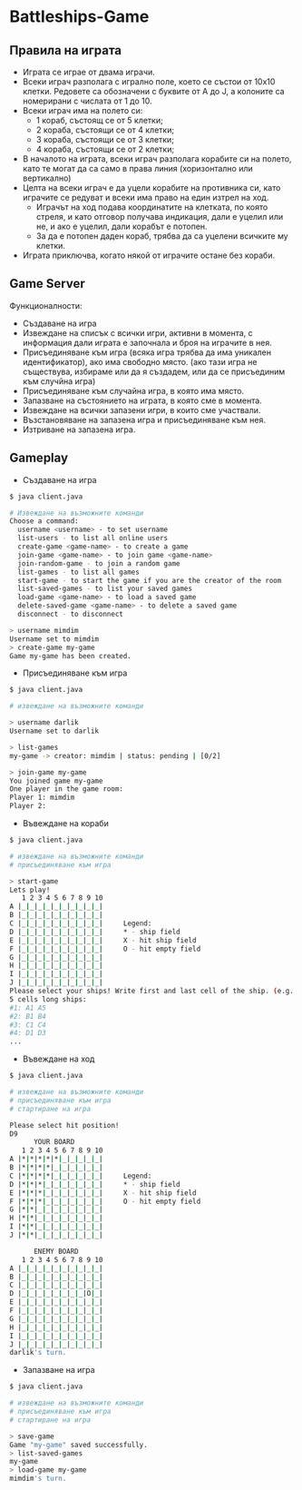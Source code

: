 # Battleships-Game

## Правила на играта

- Играта се играе от двама играчи.
-	Всеки играч разполага с игрално поле, което се състои от 10x10 клетки. Редовете са обозначени с буквите от A до J, а колоните са номерирани с числата от 1 до 10.
-	Всеки играч има на полето си:
    -	1 кораб, състоящ се от 5 клетки;
    -	2 кораба, състоящи се от 4 клетки;
    -	3 кораба, състоящи се от 3 клетки;
    -	4 кораба, състоящи се от 2 клетки;
-	В началото на играта, всеки играч разполага корабите си на полето, като те могат да са само в права линия (хоризонтално или вертикално)
-	Целта на всеки играч е да уцели корабите на противника си, като играчите се редуват и всеки има право на един изтрел на ход.
    -	Играчът на ход подава координатите на клетката, по която стреля, и като отговор получава индикация, дали е уцелил или не, и ако е уцелил, дали корабът е потопен.
    -	За да е потопен даден кораб, трябва да са уцелени всичките му клетки.
-	Играта приключва, когато някой от играчите остане без кораби.

## Game Server

Функционалности:
-	Създаване на игра
-	Извеждане на списък с всички игри, активни в момента, с информация дали играта е започнала и броя на играчите в нея.
-	Присъединяване към игра (всяка игра трябва да има уникален идентификатор), ако има свободно място. (ако тази игра не съществува, избираме или да я създадем, или да се присъединим към случйна игра)
-	Присъединяване към случайна игра, в която има място.
-	Запазване на състоянието на играта, в която сме в момента.
-	Извеждане на всички запазени игри, в които сме участвали.
-	Възстановяване на запазена игра и присъединяване към нея.
-	Изтриване на запазена игра.

## Gameplay

- Създаване на игра
```bash
$ java client.java

# Извеждане на възможните команди
Choose a command: 
  username <username> - to set username
  list-users - to list all online users 
  create-game <game-name> - to create a game 
  join-game <game-name> - to join game <game-name> 
  join-random-game - to join a random game 
  list-games - to list all games
  start-game - to start the game if you are the creator of the room
  list-saved-games - to list your saved games
  load-game <game-name> - to load a saved game
  delete-saved-game <game-name> - to delete a saved game
  disconnect - to disconnect

> username mimdim
Username set to mimdim
> create-game my-game
Game my-game has been created.
```

-	Присъединяване към игра

```bash
$ java client.java

# извеждане на възможните команди

> username darlik
Username set to darlik

> list-games
my-game -> creator: mimdim | status: pending | [0/2]

> join-game my-game
You joined game my-game
One player in the game room: 
Player 1: mimdim
Player 2: 
```

- Въвеждане на кораби
```bash
$ java client.java

# извеждане на възможните команди
# присъединяване към игра

> start-game
Lets play!
   1 2 3 4 5 6 7 8 9 10
A |_|_|_|_|_|_|_|_|_|_|
B |_|_|_|_|_|_|_|_|_|_|
C |_|_|_|_|_|_|_|_|_|_|		Legend:
D |_|_|_|_|_|_|_|_|_|_|		* - ship field
E |_|_|_|_|_|_|_|_|_|_|		X - hit ship field
F |_|_|_|_|_|_|_|_|_|_|		O - hit empty field
G |_|_|_|_|_|_|_|_|_|_|
H |_|_|_|_|_|_|_|_|_|_|
I |_|_|_|_|_|_|_|_|_|_|
J |_|_|_|_|_|_|_|_|_|_|
Please select your ships! Write first and last cell of the ship. (e.g. A1 A5)
5 cells long ships: 
#1: A1 A5
#2: B1 B4
#3: C1 C4
#4: D1 D3
...
```

- Въвеждане на ход
```bash
$ java client.java

# извеждане на възможните команди
# присъединяване към игра
# стартиране на игра

Please select hit position!
D9
	  YOUR BOARD
   1 2 3 4 5 6 7 8 9 10
A |*|*|*|*|*|_|_|_|_|_|
B |*|*|*|*|_|_|_|_|_|_|
C |*|*|*|*|_|_|_|_|_|_|		Legend:
D |*|*|*|_|_|_|_|_|_|_|		* - ship field
E |*|*|*|_|_|_|_|_|_|_|		X - hit ship field
F |*|*|*|_|_|_|_|_|_|_|		O - hit empty field
G |*|*|_|_|_|_|_|_|_|_|
H |*|*|_|_|_|_|_|_|_|_|
I |*|*|_|_|_|_|_|_|_|_|
J |*|*|_|_|_|_|_|_|_|_|

	  ENEMY BOARD
   1 2 3 4 5 6 7 8 9 10
A |_|_|_|_|_|_|_|_|_|_|
B |_|_|_|_|_|_|_|_|_|_|
C |_|_|_|_|_|_|_|_|_|_|
D |_|_|_|_|_|_|_|_|O|_|
E |_|_|_|_|_|_|_|_|_|_|
F |_|_|_|_|_|_|_|_|_|_|
G |_|_|_|_|_|_|_|_|_|_|
H |_|_|_|_|_|_|_|_|_|_|
I |_|_|_|_|_|_|_|_|_|_|
J |_|_|_|_|_|_|_|_|_|_|
darlik's turn.
```

- Запазване на игра
```bash
$ java client.java

# извеждане на възможните команди
# присъединяване към игра
# стартиране на игра

> save-game
Game "my-game" saved successfully.
> list-saved-games
my-game
> load-game my-game
mimdim's turn.
```
